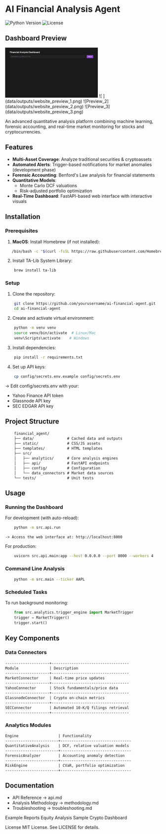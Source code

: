 # AI Financial Analysis Agent

![Python Version](https://img.shields.io/badge/python-3.12%2B-blue)
![License](https://img.shields.io/badge/license-MIT-green)

## Dashboard Preview
<img src="data/outputs/website_preview_1.png" width="300" />
![ ](data/outputs/website_preview_1.png)
![Preview_2](data/outputs/website_preview_2.png)
![Preview_3](data/outputs/website_preview_3.png)

An advanced quantitative analysis platform combining machine learning, forensic accounting, and real-time market monitoring for stocks and cryptocurrencies.

## Features

- **Multi-Asset Coverage**: Analyze traditional securities & cryptoassets
- **Automated Alerts**: Trigger-based notifications for market anomalies (development phase)
- **Forensic Accounting**: Benford's Law analysis for financial statements
- **Quantitative Models**: 
  - Monte Carlo DCF valuations
  - Risk-adjusted portfolio optimization
- **Real-Time Dashboard**: FastAPI-based web interface with interactive visuals

## Installation

### Prerequisites

1. **MacOS**: Install Homebrew (if not installed):
```bash
   /bin/bash -c "$(curl -fsSL https://raw.githubusercontent.com/Homebrew/install/HEAD/install.sh)"
```

2. Install TA-Lib System Library:
```bash 
    brew install ta-lib
```

### Setup

1. Clone the repository:
```bash
    git clone https://github.com/yourusername/ai-financial-agent.git
    cd ai-financial-agent
```

2. Create and activate virtual environment:
```bash
    python -m venv venv
    source venv/bin/activate  # Linux/Mac
    venv\Scripts\activate    # Windows
```
3. Install dependencies:
```bash
    pip install -r requirements.txt
```

4. Set up API keys:
```bash
    cp config/secrets.env.example config/secrets.env
```
  -> Edit config/secrets.env with your:
  - Yahoo Finance API token
  - Glassnode API key
  - SEC EDGAR API key

## Project Structure

```code
    financial_agent/
    ├── data/               # Cached data and outputs
    ├── static/             # CSS/JS assets
    ├── templates/          # HTML templates
    ├── src/
    │   ├── analytics/      # Core analysis engines
    │   ├── api/            # FastAPI endpoints
    │   ├── config/         # Configuration
    │   └── data_connectors # Market data sources
    └── tests/              # Unit tests
```
    
## Usage
    
### Running the Dashboard

For development (with auto-reload):
```bash
    python -m src.api.run
```
    -> Access the web interface at: http://localhost:8000

For production:
```bash
    uvicorn src.api.main:app --host 0.0.0.0 --port 8000 --workers 4
```

### Command Line Analysis
```bash
    python -m src.main --ticker AAPL
```

### Scheduled Tasks
To run background monitoring:
```python
    from src.analytics.trigger_engine import MarketTrigger
    trigger = MarketTrigger()
    trigger.start()
```

## Key Components

### Data Connectors
```
--------------------+-----------------------------------
Module              | Description
--------------------+-----------------------------------
MarketConnector     | Real-time price updates
--------------------+-----------------------------------
YahooConnector      | Stock fundamentals/price data
--------------------+-----------------------------------
GlassnodeConnector  | Crypto on-chain metrics
--------------------+-----------------------------------
SECConnector        | Automated 10-K/Q filings retrieval
--------------------+-----------------------------------
```

### Analytics Modules
```
Engine                  | Functionality
------------------------+--------------------------------
QuantitativeAnalysis    | DCF, relative valuation models
------------------------+--------------------------------
ForensicAnalyzer        | Accounting anomaly detection
------------------------+--------------------------------
RiskEngine              | CVaR, portfolio optimization
------------------------+--------------------------------
```

## Documentation

- API Reference          -> api.md
- Analysis Methodology   -> methodology.md
- Troubleshooting        -> troubleshooting.md

Example Reports
Equity Analysis Sample
Crypto Dashboard

License
MIT License. See LICENSE for details.
